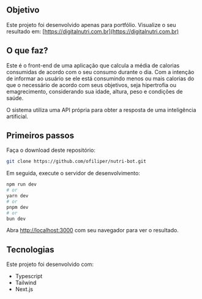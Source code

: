 ## Objetivo

Este projeto foi desenvolvido apenas para portfólio.
Visualize o seu resultado em: [https://digitalnutri.com.br](https://digitalnutri.com.br)

## O que faz?

Este é o front-end de uma aplicação que calcula a média de calorias consumidas de acordo com o seu consumo durante o dia. Com a intenção de informar ao usuário se ele está consumindo menos ou mais calorias do que o necessário de acordo com seus objetivos, seja hipertrofia ou emagrecimento, considerando sua idade, altura, peso e condições de saúde.

O sistema utiliza uma API própria para obter a resposta de uma inteligência artificial.

## Primeiros passos

Faça o download deste repositório:

```bash
git clone https://github.com/ofiliper/nutri-bot.git
```

Em seguida, execute o servidor de desenvolvimento:

```bash
npm run dev
# or
yarn dev
# or
pnpm dev
# or
bun dev
```

Abra [http://localhost:3000](http://localhost:3000) com seu navegador para ver o resultado.

## Tecnologias

Este projeto foi desenvolvido com:

- Typescript
- Tailwind
- Next.js

